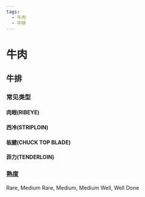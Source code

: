 ```yaml
---
tags:
  - 牛肉
  - 牛排
---
```


# 牛肉

## 牛排
### 常见类型
#### 肉眼(RIBEYE)

#### 西冷(STRIPLOIN)

#### 板腱(CHUCK TOP BLADE)

#### 菲力(TENDERLOIN)

### 熟度
Rare, Medium Rare, Medium, Medium Well, Well Done

